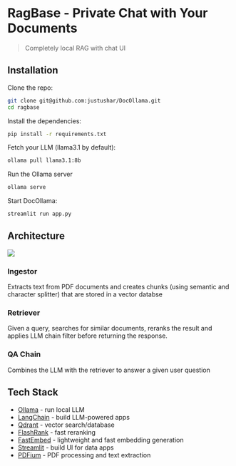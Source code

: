 # RagBase - Private Chat with Your Documents

> Completely local RAG with chat UI

## Installation

Clone the repo:

```sh
git clone git@github.com:justushar/DocOllama.git
cd ragbase
```

Install the dependencies:

```sh
pip install -r requirements.txt
```

Fetch your LLM (llama3.1 by default):

```sh
ollama pull llama3.1:8b
```

Run the Ollama server

```sh
ollama serve
```

Start DocOllama:

```sh
streamlit run app.py
```

## Architecture

<a href="https://www.mlexpert.io/bootcamp" target="_blank">
  <img src="https://raw.githubusercontent.com/curiousily/ragbase/master/.github/architecture.png">
</a>

### Ingestor

Extracts text from PDF documents and creates chunks (using semantic and character splitter) that are stored in a vector databse

### Retriever

Given a query, searches for similar documents, reranks the result and applies LLM chain filter before returning the response.

### QA Chain

Combines the LLM with the retriever to answer a given user question

## Tech Stack

- [Ollama](https://ollama.com/) - run local LLM
- [LangChain](https://www.langchain.com/) - build LLM-powered apps
- [Qdrant](https://qdrant.tech/) - vector search/database
- [FlashRank](https://github.com/PrithivirajDamodaran/FlashRank) - fast reranking
- [FastEmbed](https://qdrant.github.io/fastembed/) - lightweight and fast embedding generation
- [Streamlit](https://streamlit.io/) - build UI for data apps
- [PDFium](https://pdfium.googlesource.com/pdfium/) - PDF processing and text extraction
